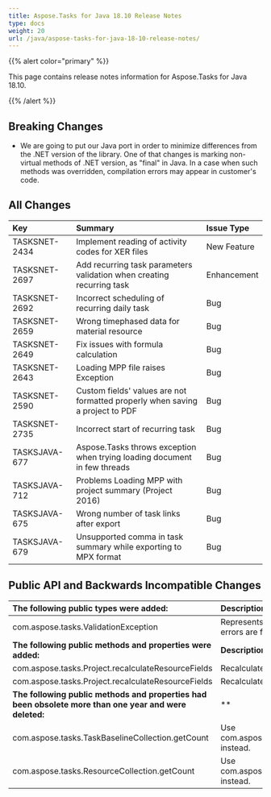 ```yaml
---
title: Aspose.Tasks for Java 18.10 Release Notes
type: docs
weight: 20
url: /java/aspose-tasks-for-java-18-10-release-notes/
---
```


{{% alert color="primary" %}} 

This page contains release notes information for Aspose.Tasks for Java 18.10.

{{% /alert %}} 
## **Breaking Changes**
- We are going to put our Java port in order to minimize differences from the .NET version of the library. One of that changes is marking non-virtual methods of .NET version, as "final" in Java. In a case when such methods was overridden, compilation errors may appear in customer's code.
## **All Changes**

|**Key**|**Summary**|**Issue Type**|
| :- | :- | :- |
|TASKSNET-2434|Implement reading of activity codes for XER files|New Feature|
|TASKSNET-2697|Add recurring task parameters validation when creating recurring task|Enhancement|
|TASKSNET-2692|Incorrect scheduling of recurring daily task|Bug|
|TASKSNET-2659|Wrong timephased data for material resource|Bug|
|TASKSNET-2649|Fix issues with formula calculation|Bug|
|TASKSNET-2643|Loading MPP file raises Exception|Bug|
|TASKSNET-2590|Custom fields' values are not formatted properly when saving a project to PDF|Bug|
|TASKSNET-2735|Incorrect start of recurring task|Bug|
|TASKSJAVA-677|Aspose.Tasks throws exception when trying loading document in few threads|Bug|
|TASKSJAVA-712|Problems Loading MPP with project summary (Project 2016)|Bug|
|TASKSJAVA-675|Wrong number of task links after export|Bug|
|TASKSJAVA-679|Unsupported comma in task summary while exporting to MPX format|Bug|
## **Public API and Backwards Incompatible Changes**

|**The following public types were added:**|**Description**|
| :- | :- |
|com.aspose.tasks.ValidationException|Represents an exception which is thrown when errors are found during validation of entity.|
|**The following public methods and properties were added:**|**Description**|
|com.aspose.tasks.Project.recalculateResourceFields|Recalculates Start and Finish of resources.|
|com.aspose.tasks.Project.recalculateResourceFields|Recalculates Id, Start and Finish of resources.|
|**The following public methods and properties had been obsolete more than one year and were deleted:**|**|
|com.aspose.tasks.TaskBaselineCollection.getCount|Use com.aspose.tasks.TaskBaselineCollection.size() instead.|
|com.aspose.tasks.ResourceCollection.getCount|Use com.aspose.tasks.ResourceCollection.size() instead.|

